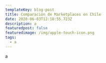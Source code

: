 ```yaml
---
templateKey: blog-post
title: Comparación de Marketplaces en Chile
date: 2020-06-03T12:18:55.723Z
description: a
featuredpost: false
featuredimage: /img/apple-touch-icon.png
tags:
  - a
---
```

a